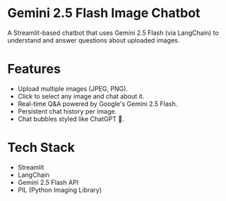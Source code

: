 # Gemini 2.5 Flash Image Chatbot

A Streamlit-based chatbot that uses Gemini 2.5 Flash (via LangChain) to understand and answer questions about uploaded images.

# Features

- Upload multiple images (JPEG, PNG).
- Click to select any image and chat about it.
- Real-time Q&A powered by Google's Gemini 2.5 Flash.
- Persistent chat history per image.
- Chat bubbles styled like ChatGPT 💬.

# Tech Stack

- Streamlit
- LangChain
- Gemini 2.5 Flash API
- PIL (Python Imaging Library)
